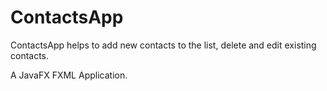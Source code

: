 # ContactsApp
ContactsApp helps to add new contacts to the list, delete and edit existing contacts.

A JavaFX FXML Application.
